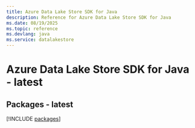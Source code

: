 ```yaml
---
title: Azure Data Lake Store SDK for Java
description: Reference for Azure Data Lake Store SDK for Java
ms.date: 08/19/2025
ms.topic: reference
ms.devlang: java
ms.service: datalakestore
---
```

# Azure Data Lake Store SDK for Java - latest
## Packages - latest
[!INCLUDE [packages](data-lake-store-index.md)]